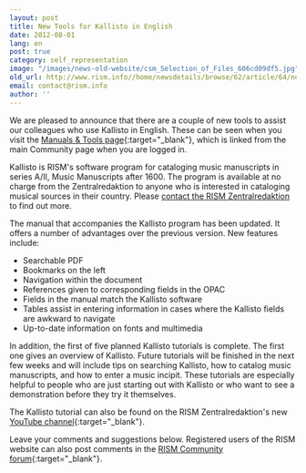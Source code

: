 ```yaml
---
layout: post
title: New Tools for Kallisto in English
date: 2012-08-01
lang: en
post: true
category: self_representation
image: "/images/news-old-website/csm_Selection_of_Files_606cd09df5.jpg"
old_url: http://www.rism.info//home/newsdetails/browse/62/article/64/new-tools-for-kallisto-in-english.html
email: contact@rism.info
author: ''
---
```



We are pleased to announce that there are a couple of new tools to assist our colleagues who use Kallisto in English. These can be seen when you visit the [Manuals & Tools page](http://www.rism.info/en/community/kallisto/manuals-and-tools.html){:target="_blank"}, which is linked from the main Community page when you are logged in.

Kallisto is RISM's software program for cataloging music manuscripts in series A/II, Music Manuscripts after 1600. The program is available at no charge from the Zentralredaktion to anyone who is interested in cataloging musical sources in their country. Please [contact the RISM Zentralredaktion](mailto:contact@rism.info "Opens window for sending email") to find out more.

The manual that accompanies the Kallisto program has been updated. It offers a number of advantages over the previous version. New features include:

- Searchable PDF
- Bookmarks on the left
- Navigation within the document
- References given to corresponding fields in the OPAC
- Fields in the manual match the Kallisto software
- Tables assist in entering information in cases where the Kallisto fields are awkward to navigate
- Up-to-date information on fonts and multimedia

In addition, the first of five planned Kallisto tutorials is complete. The first one gives an overview of Kallisto. Future tutorials will be finished in the next few weeks and will include tips on searching Kallisto, how to catalog music manuscripts, and how to enter a music incipit. These tutorials are especially helpful to people who are just starting out with Kallisto or who want to see a demonstration before they try it themselves.

The Kallisto tutorial can also be found on the RISM Zentralredaktion's new [YouTube channel](http://www.youtube.com/user/RISMZentralredaktion){:target="_blank"}.

Leave your comments and suggestions below. Registered users of the RISM website can also post comments in the [RISM Community forum](http://www.rism.info/en/community/forum.html?tx_mmforum_pi1%5Baction%5D=list_post&tx_mmforum_pi1%5Btid%5D=62){:target="_blank"}.